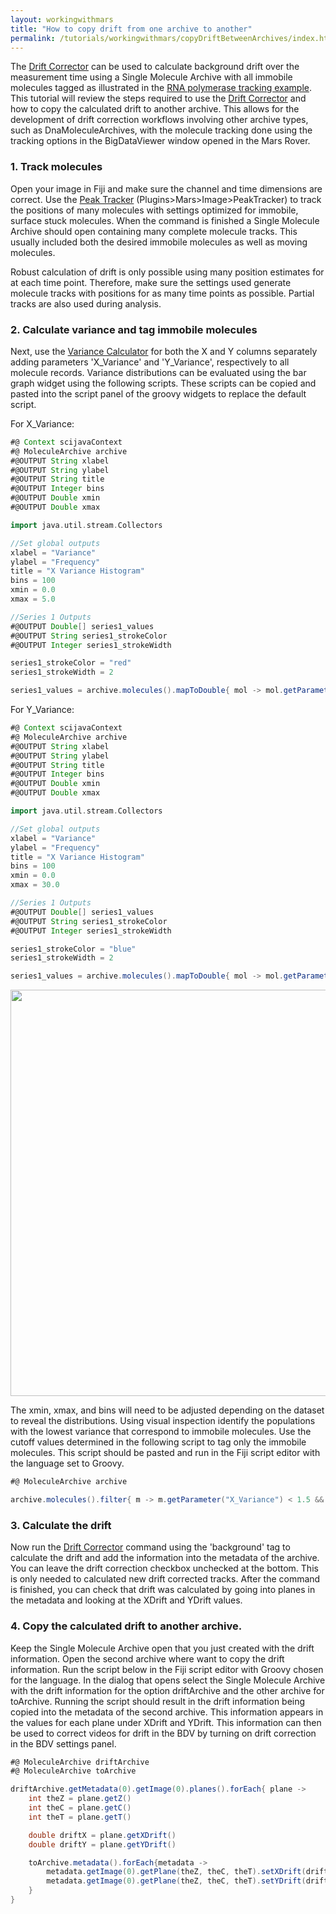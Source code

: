 ```yaml
---
layout: workingwithmars
title: "How to copy drift from one archive to another"
permalink: /tutorials/workingwithmars/copyDriftBetweenArchives/index.html
---
```


The [Drift Corrector](../../docs/molecule/DriftCorrector/) can be used to calculate background drift over the measurement time using a Single Molecule Archive with all immobile molecules tagged as illustrated in the [RNA polymerase tracking example](../../examples/track-position-on-DNA/). This tutorial will review the steps required to use the [Drift Corrector](../../docs/molecule/DriftCorrector/) and how to copy the calculated drift to another archive. This allows for the development of drift correction workflows involving other archive types, such as DnaMoleculeArchives, with the molecule tracking done using the tracking options in the BigDataViewer window opened in the Mars Rover.

### 1. Track molecules
Open your image in Fiji and make sure the channel and time dimensions are correct. Use the [Peak Tracker](../../docs/image/PeakTracker) (Plugins>Mars>Image>PeakTracker) to track the positions of many molecules with settings optimized for immobile, surface stuck molecules. When the command is finished a Single Molecule Archive should open containing many complete molecule tracks. This usually included both the desired immobile molecules as well as moving molecules.

Robust calculation of drift is only possible using many position estimates for at each time point. Therefore, make sure the settings used generate molecule tracks with positions for as many time points as possible. Partial tracks are also used during analysis.

### 2. Calculate variance and tag immobile molecules
Next, use the [Variance Calculator](../calculate-var/) for both the X and Y columns separately adding parameters 'X_Variance' and 'Y_Variance', respectively to all molecule records. Variance distributions can be evaluated using the bar graph widget using the following scripts. These scripts can be copied and pasted into the script panel of the groovy widgets to replace the default script.

For X_Variance:
```groovy
#@ Context scijavaContext
#@ MoleculeArchive archive
#@OUTPUT String xlabel
#@OUTPUT String ylabel
#@OUTPUT String title
#@OUTPUT Integer bins
#@OUTPUT Double xmin
#@OUTPUT Double xmax

import java.util.stream.Collectors

//Set global outputs
xlabel = "Variance"
ylabel = "Frequency"
title = "X Variance Histogram"
bins = 100
xmin = 0.0
xmax = 5.0

//Series 1 Outputs
#@OUTPUT Double[] series1_values
#@OUTPUT String series1_strokeColor
#@OUTPUT Integer series1_strokeWidth

series1_strokeColor = "red"
series1_strokeWidth = 2

series1_values = archive.molecules().mapToDouble{ mol -> mol.getParameter("X_Variance")}.toArray()
```
For Y_Variance:
```groovy
#@ Context scijavaContext
#@ MoleculeArchive archive
#@OUTPUT String xlabel
#@OUTPUT String ylabel
#@OUTPUT String title
#@OUTPUT Integer bins
#@OUTPUT Double xmin
#@OUTPUT Double xmax

import java.util.stream.Collectors

//Set global outputs
xlabel = "Variance"
ylabel = "Frequency"
title = "X Variance Histogram"
bins = 100
xmin = 0.0
xmax = 30.0

//Series 1 Outputs
#@OUTPUT Double[] series1_values
#@OUTPUT String series1_strokeColor
#@OUTPUT Integer series1_strokeWidth

series1_strokeColor = "blue"
series1_strokeWidth = 2

series1_values = archive.molecules().mapToDouble{ mol -> mol.getParameter("Y_Variance")}.toArray()
```

<div style="text-align: center">
<img align='center' src='{{site.baseurl}}/tutorials/img/Variance_Archive_Widget_Distributions.png' width='650'></div>

The xmin, xmax, and bins will need to be adjusted depending on the dataset to reveal the distributions. Using visual inspection identify the populations with the lowest variance that correspond to immobile molecules. Use the cutoff values determined in the following script to tag only the immobile molecules. This script should be pasted and run in the Fiji script editor with the language set to Groovy.

```groovy
#@ MoleculeArchive archive

archive.molecules().filter{ m -> m.getParameter("X_Variance") < 1.5 && m.getParameter("Y_Variance") < 12.5 }.forEach{ m -> m.addTag("background") }
```

### 3. Calculate the drift
Now run the [Drift Corrector](https://duderstadt-lab.github.io/mars-docs/docs/molecule/DriftCorrector/) command using the 'background' tag to calculate the drift and add the information into the metadata of the archive. You can leave the drift correction checkbox unchecked at the bottom. This is only needed to calculated new drift corrected tracks. After the command is finished, you can check that drift was calculated by going into planes in the metadata and looking at the XDrift and YDrift values.

### 4. Copy the calculated drift to another archive.
Keep the Single Molecule Archive open that you just created with the drift information. Open the second archive where want to copy the drift information. Run the script below in the Fiji script editor with Groovy chosen for the language. In the dialog that opens select the Single Molecule Archive with the drift information for the option driftArchive and the other archive for toArchive. Running the script should result in the drift information being copied into the metadata of the second archive. This information appears in the values for each plane under XDrift and YDrift. This information can then be used to correct videos for drift in the BDV by turning on drift correction in the BDV settings panel.

```groovy
#@ MoleculeArchive driftArchive
#@ MoleculeArchive toArchive

driftArchive.getMetadata(0).getImage(0).planes().forEach{ plane ->
	int theZ = plane.getZ()
	int theC = plane.getC()
	int theT = plane.getT()

	double driftX = plane.getXDrift()
	double driftY = plane.getYDrift()

	toArchive.metadata().forEach{metadata ->
		metadata.getImage(0).getPlane(theZ, theC, theT).setXDrift(driftX)
		metadata.getImage(0).getPlane(theZ, theC, theT).setYDrift(driftY)
	}
}
```
